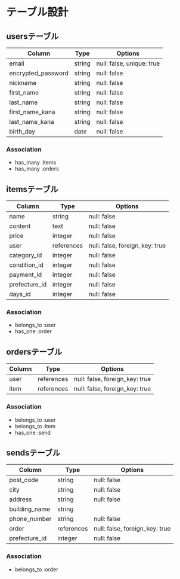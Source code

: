 # テーブル設計

## usersテーブル

| Column             | Type   | Options                   |
| ------------------ | -------| ------------------------- |
| email              | string | null: false, unique: true |
| encrypted_password | string | null: false               |
| nickname           | string | null: false               |
| first_name         | string | null: false               |
| last_name          | string | null: false               |
| first_name_kana    | string | null: false               |
| last_name_kana     | string | null: false               |
| birth_day          | date   | null: false               |

### Association

- has_many :items
- has_many :orders


## itemsテーブル

| Column             | Type       | Options                        |
| ------------------ | ---------- | ------------------------------ |
| name               | string     | null: false                    |
| content            | text       | null: false                    |
| price              | integer    | null: false                    |
| user               | references | null: false, foreign_key: true |
| category_id        | integer    | null: false                    |
| condition_id       | integer    | null: false                    |
| payment_id         | integer    | null: false                    |
| prefecture_id      | integer    | null: false                    |
| days_id            | integer    | null: false                    |

### Association

- belongs_to :user
- has_one :order


## ordersテーブル

| Column             | Type       | Options                        |
| ------------------ | ---------- | ------------------------------ |
| user               | references | null: false, foreign_key: true |
| item               | references | null: false, foreign_key: true |

### Association

- belongs_to :user
- belongs_to :item
- has_one :send


## sendsテーブル

| Column             | Type       | Options                        |
| ------------------ | ---------- | ------------------------------ |
| post_code          | string     | null: false                    |
| city               | string     | null: false                    |
| address            | string     | null: false                    |
| building_name      | string     |                                |
| phone_number       | string     | null: false                    |
| order              | references | null: false, foreign_key: true |
| prefecture_id      | integer    | null: false                    |

### Association

- belongs_to :order
